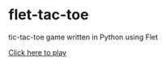 # flet-tac-toe
tic-tac-toe game written in Python using Flet

[Click here to play]("https://flet-tac-toe.vercel.app/")
